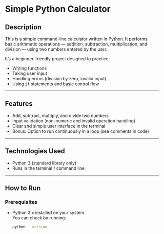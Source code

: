 # Simple Python Calculator

## Description
This is a simple command-line calculator written in Python. It performs basic arithmetic operations — addition, subtraction, multiplication, and division — using two numbers entered by the user.

It’s a beginner-friendly project designed to practice:
- Writing functions
- Taking user input
- Handling errors (division by zero, invalid input)
- Using `if` statements and basic control flow

---

## Features

- Add, subtract, multiply, and divide two numbers
- Input validation (non-numeric and invalid operation handling)
- Clear and simple user interface in the terminal
- Bonus: Option to run continuously in a loop (see comments in code)

---

## Technologies Used

- Python 3 (standard library only)
- Runs in the terminal / command line

---

## How to Run

### Prerequisites

- Python 3.x installed on your system  
  You can check by running:
  ```bash
  python --version
